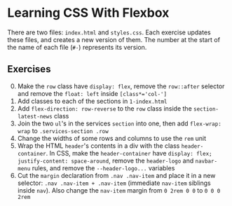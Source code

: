 # Learning CSS With Flexbox

There are two files: ``index.html`` and ``styles.css``.
Each exercise updates these files, and creates a new version of them.
The number at the start of the name of each file (``#-``) represents its version.

## Exercises
0. Make the ``row`` class have ``display: flex``, remove the ``row::after`` selector and remove the ``float: left`` inside ``[class*='col-']``
1. Add classes to each of the sections in ``1-index.html``
2. Add ``flex-direction: row-reverse`` to the ``row`` class inside the ``section-latest-news`` class
3. Join the two ``ul``'s in the services ``section`` into one, then add ``flex-wrap: wrap`` to ``.services-section .row``
4. Change the widths of some rows and columns to use the ``rem`` unit
5. Wrap the HTML ``header``'s contents in a div with the class ``header-container``. In CSS, make the ``header-container`` have ``display: flex; justify-content: space-around``, remove the ``header-logo`` and ``navbar-menu`` rules, and remove the ``--header-logo...`` variables
6. Cut the ``margin`` declaration from ``.nav .nav-item`` and place it in a new selector: ``.nav .nav-item + .nav-item`` (immediate ``nav-item`` siblings inside ``nav``). Also change the ``nav-item`` margin from ``0 2rem 0 0`` to ``0 0 0 2rem``
